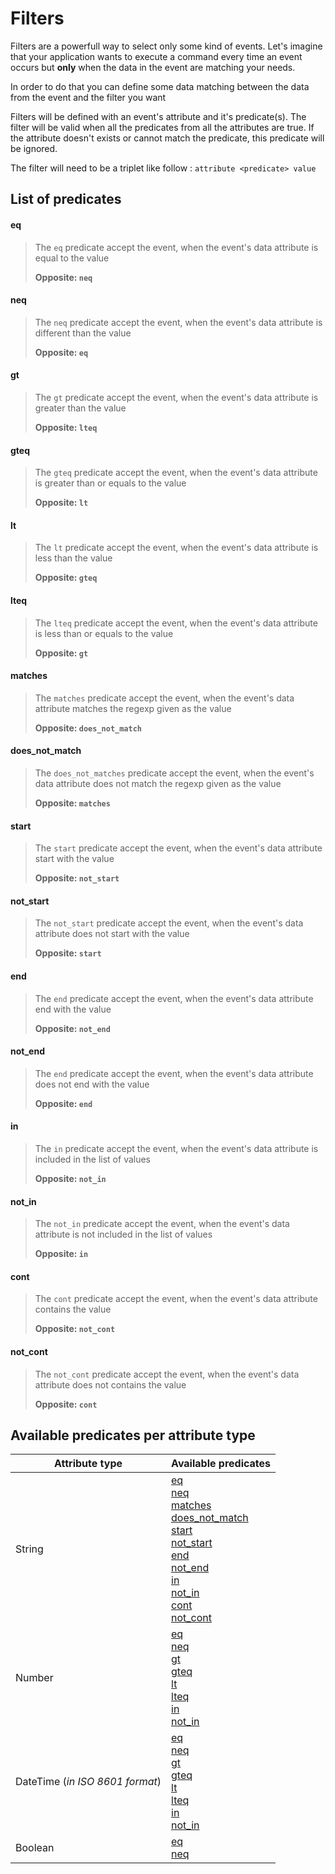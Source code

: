 # Filters

Filters are a powerfull way to select only some kind of events. Let's imagine that your application wants to execute a command every time an event occurs but **only** when the data in the event are matching your needs.

In order to do that you can define some data matching between the data from the event and the filter you want

Filters will be defined with an event's attribute and it's predicate(s). The filter will be valid when all the predicates from all the attributes are true. If the attribute doesn't exists or cannot match the predicate, this predicate will be ignored.

The filter will need to be a triplet like follow :
`attribute <predicate> value`

## List of predicates

#### eq
> The `eq` predicate accept the event, when the event's data attribute is equal to the value
>
> **Opposite: `neq`**

#### neq
> The `neq` predicate accept the event, when the event's data attribute is different than the value
>
> **Opposite: `eq`**

#### gt
> The `gt` predicate accept the event, when the event's data attribute is greater than the value
>
> **Opposite: `lteq`**

#### gteq
> The `gteq` predicate accept the event, when the event's data attribute is greater than or equals to the value
>
> **Opposite: `lt`**

#### lt
> The `lt` predicate accept the event, when the event's data attribute is less than the value
>
> **Opposite: `gteq`**

#### lteq
> The `lteq` predicate accept the event, when the event's data attribute is less than or equals to the value
>
> **Opposite: `gt`**

#### matches
> The `matches` predicate accept the event, when the event's data attribute matches the regexp given as the value
>
> **Opposite: `does_not_match`**

#### does_not_match
> The `does_not_matches` predicate accept the event, when the event's data attribute does not match the regexp given as the value
>
> **Opposite: `matches`**

#### start
> The `start` predicate accept the event, when the event's data attribute start with the value
>
> **Opposite: `not_start`**

#### not_start
> The `not_start` predicate accept the event, when the event's data attribute does not start with the value
>
> **Opposite: `start`**

#### end
> The `end` predicate accept the event, when the event's data attribute end with the value
>
> **Opposite: `not_end`**

#### not_end
> The `end` predicate accept the event, when the event's data attribute does not end with the value
>
> **Opposite: `end`**

#### in
> The `in` predicate accept the event, when the event's data attribute is included in the list of values
>
> **Opposite: `not_in`**

#### not_in
> The `not_in` predicate accept the event, when the event's data attribute is not included in the list of values
>
> **Opposite: `in`**

#### cont
> The `cont` predicate accept the event, when the event's data attribute contains the value
> 
> **Opposite: `not_cont`**

#### not_cont
> The `not_cont` predicate accept the event, when the event's data attribute does not contains the value
> 
> **Opposite: `cont`**

## Available predicates per attribute type

| Attribute type | Available predicates |
| --- | --- |
| String | [eq](#eq)<br/>[neq](#neq)<br/>[matches](#matches)<br/>[does_not_match](#does_not_match)<br/>[start](#start)<br/>[not_start](#not_start)<br/>[end](#end)<br/>[not_end](#not_end)<br/>[in](#in)<br/>[not_in](#not_in)<br/>[cont](#cont)<br/>[not_cont](#not_cont) |
| Number | [eq](#eq)<br/>[neq](#neq)<br/>[gt](#gt)<br/>[gteq](#gteq)<br/>[lt](#lt)<br/>[lteq](#lteq)<br/>[in](#in)<br/>[not_in](#not_in) |
| DateTime (_in ISO 8601 format_) | [eq](#eq)<br/>[neq](#neq)<br/>[gt](#gt)<br/>[gteq](#gteq)<br/>[lt](#lt)<br/>[lteq](#lteq)<br/>[in](#in)<br/>[not_in](#not_in) |
| Boolean | [eq](#eq)<br/>[neq](#neq) |
